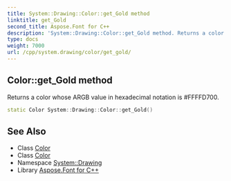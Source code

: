 ```yaml
---
title: System::Drawing::Color::get_Gold method
linktitle: get_Gold
second_title: Aspose.Font for C++
description: 'System::Drawing::Color::get_Gold method. Returns a color whose ARGB value in hexadecimal notation is #FFFFD700 in C++.'
type: docs
weight: 7000
url: /cpp/system.drawing/color/get_gold/
---
```

## Color::get_Gold method


Returns a color whose ARGB value in hexadecimal notation is #FFFFD700.

```cpp
static Color System::Drawing::Color::get_Gold()
```

## See Also

* Class [Color](../)
* Class [Color](../)
* Namespace [System::Drawing](../../)
* Library [Aspose.Font for C++](../../../)

